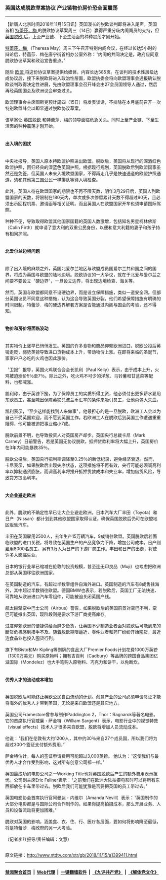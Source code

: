### 英国达成脱欧草案协议 产业链物价房价恐全面震荡
------------------------

<div class="wysiwyg">
 【新唐人北京时间2018年11月15日讯】英国漫长的脱欧谈判即将进入尾声，英国首相
 <a href="http://www.ntdtv.com/xtr/gb/articlelistbytag_特蕾莎．梅.html" target="_blank">
  特蕾莎．梅
 </a>
 的脱欧协议草案周三（14日）赢得严重分歧内阁阁员的支持，但
 <a href="http://www.ntdtv.com/xtr/gb/articlelistbytag_英国脱欧.html" target="_blank">
  英国脱欧
 </a>
 后，上至产业链、下至生活面的种种震荡才刚开始。
 <br/>
 <br/>
 <a href="http://www.ntdtv.com/xtr/gb/articlelistbytag_特蕾莎．梅.html" target="_blank">
  特蕾莎．梅
 </a>
 （Theresa May）周三下午召开特别内阁会议，在经过长达5小时的辩论后，特蕾莎．梅在唐宁街首相办公室外称：〝内阁的共同决定是，政府应同意脱欧协议草案和政治宣告重点。〞
 <br/>
 <br/>
 随后
 <a href="http://www.ntdtv.com/xtr/gb/articlelistbytag_欧盟.html" target="_blank">
  欧盟
 </a>
 将这份协议草案提供给媒体，内容长达585页。在谈判的技术性层级达成协议后，接下来脱欧将进入政治性层面，欧盟执委会将向欧盟理事会通报确认脱欧谈判取得决定性进展，先由欧盟理事会召开峰会由27会员国领导人通过，然后再经英国国会及欧洲议会审查过关。
 <br/>
 <br/>
 欧盟理事会主席图斯克预计周四（15日）将发表谈话，不排除在本月底前召开一次特别欧盟峰会以即早通过脱欧协议草案。
 <br/>
 <br/>
 该草案让
 <a href="http://www.ntdtv.com/xtr/gb/articlelistbytag_英国脱欧.html" target="_blank">
  英国脱欧
 </a>
 和特蕾莎．梅的领导面临危急关头。同时上至产业链、下至生活面的种种震荡才刚开始。
 <br/>
 <br/>
 <h4>
  出入境的困扰
 </h4>
 <br/>
 中央社报导，英国人原本持欧盟护照进出欧盟。脱欧后，英国将从现行的深酒红色欧盟护照，回归经典的深蓝色英国护照。根据现行规划，英国脱欧后到欧盟国家虽然还是免签，但英国人未来入境欧盟国家，不得再走几乎是快速通道的欧盟护照通道，须和其他第三国公民一样排队等待入境检查。
 <br/>
 <br/>
 此外，英国人待在欧盟国家的期限也不再不限天数，明年3月29日后，英国人到欧盟国家的天数，将限制在180天内，单次或多次停留累计天数不得超过90天，且必须出示回程机票、邀请函等相关证明。而且英国人在欧盟国家开车也须申请国际驾照。
 <br/>
 <br/>
 种种不便，导致取得欧盟其他国家国籍的英国人数激增，包括知名男星柯林佛斯（Colin Firth）就申请了意大利的双重公民身份，以便和意大利籍的妻子和孩子持有相同护照。
 <br/>
 <br/>
 <h4>
  北爱尔兰边境问题
 </h4>
 <br/>
 除了出入境的麻烦之外，英国北爱尔兰地区与欧盟成员国爱尔兰共和国之间的国界，将成为英国与欧盟的陆地边境。脱欧协议的一大争议，就在于北爱与爱尔兰之间要不要设立〝硬边界〞，一旦设立边界，将出现边境检查、海关等。
 <br/>
 <br/>
 然而，英国与欧盟都同意不设硬边界，而是设立保障措施，类似一道安全网。但部分英国议员不同意这种措施，认为这会导致英国分裂，他们希望保障措施有明确的时间限制。特蕾莎．梅的硬边界解套方案是否能通过内阁与国会的考验，还不得知。
 <br/>
 <br/>
 <h4>
  物价和房价将面临波动
 </h4>
 <br/>
 其实物价上涨早已悄悄发生。英国的许多食物和商品仰赖欧洲进口，脱欧公投后英镑走贬，弱势英镑导致进口货物成本上升，带动物价上涨。在即将来临的圣诞节，家家户户必吃的火鸡也因此涨价。
 <br/>
 <br/>
 〝卫报〞报导，英国火鸡联合会会长凯利（Paul Kelly）表示，由于成本上升，火鸡被迫涨价5％至7％。除此之外，吃火鸡不可少的洋葱、马铃薯和甘蓝菜等配料，也都喊涨。
 <br/>
 <br/>
 凯利称，由于英镑下挫，为了保障员工的实质所得工资，他必须付出更多薪水雇用东欧员工，甚至喊出保障英镑兑波兰币汇率的条件来吸引员工，让他荷包大失血。
 <br/>
 <br/>
 凯利表示，〝至少这样能找到人来做事〞，他最担心的是一旦脱欧，欧洲工人会以为自己不受英国欢迎，而不愿到英国工作。若欧洲工人在脱欧后到英国工作遭遇重重阻碍，他可能被迫把事业缩小7成。
 <br/>
 <br/>
 脱欧前景不明，也导致投资人对英国房产却步。英国央行总裁卡尼（Mark Carney）日前警告，若是英国无协议脱欧，抵押贷款利率将大幅上升，英国房价在3年内可能暴跌35％。
 <br/>
 <br/>
 脱欧公投后，英国央行把利率调降至0.25％的新低纪录，避免经济衰退。然而，卡尼表示，如果脱欧后出现失序状态，这项措施将不再有效，央行可能必须调高利率以抑制通货膨胀，而调高利率将推升抵押贷款成本和失业率，增加借贷风险，导致贷方提高利率。
 <br/>
 <br/>
 <h4>
  大企业避走欧洲
 </h4>
 <br/>
 此外，脱欧的不确定性早已让大企业避走欧洲。日本汽车大厂丰田（Toyota）和日产（Nissan）都计划到其他欧盟国家取得认证，确保英国脱欧后仍可在欧盟地区贩售汽车。
 <br/>
 <br/>
 丰田在英国雇用2500人，去年生产15万辆汽车，9成销往欧盟。英国脱欧后若面临欧盟的进口关税，将导致在英国生产的产品竞争力下降，增加公司成本。日产则雇用8000名员工，另有3万人为日产的下游厂商工作。丰田和日产的出走，将使许多人面临失业。
 <br/>
 <br/>
 日本的银行业早已缩减在伦敦的投资规模，甚至连无印良品（Muji）也考虑把欧洲总部从英国移往欧洲国家。
 <br/>
 <br/>
 在英国制造的汽车，有超过半数零组件自海外进口。英国制造的汽车有8成售往海外，其中超过半数销往欧盟。德国BMW也表示，若脱欧后，英国工厂无法快速、可靠地从欧洲进口汽车零组件，可能被迫关闭英国产线。
 <br/>
 <br/>
 航太巨擘空中巴士公司（Airbus）警告，如果脱欧后的英国前景对空巴不利，空巴可能撤出英国，现阶段则是要求下游厂商提高库存。
 <br/>
 <br/>
 过度仰赖欧洲的便捷供给而鲜少备货，让英国不少制造业者面对脱欧后可能到来的断货危机感到措手不及。随着脱欧期限逼近，零件业者和药厂纷纷开始囤货，最近连食品业也投入囤货行列。
 <br/>
 <br/>
 旗下有Bisto和Mr Kipling等副牌的食品大厂Premier Foods计划花费1000万英镑（1300万美元）购买原物料；拥有吉百利（Cadbury）等品牌的跨国食品集团亿滋国际（Mondelez）也大手笔购入原物料、巧克力和饼干，以免断炊。
 <br/>
 <br/>
 <h4>
  优秀人才的流动成本增加
 </h4>
 <br/>
 英国脱欧后可能终止英欧公民自由流动的计划。创意产业的公司必须申请签证才能将海外的优秀人才带到英国，无论是来自欧盟还是其它地方。
 <br/>
 <br/>
 英国公司Framestore曾参与制作Paddington 2，Thor：Ragnarok等著名电影。它的首席执行官威廉・萨金特（William Sargent）表示，电影行业中的视觉特效（visual effects）技术人才很多来自欧盟，脱欧将增加人员流动成本。
 <br/>
 <br/>
 他说：〝我们在伦敦有大约1200人，其中约30％来自27个成员国，所以我们将为超过300个签证支付额外费用，〞
 <br/>
 <br/>
 萨金特估计，每人的签证申请费用可能超过3,000英镑。 他认为：〝这使我们与最优秀人才合作受到影响，这对所有创意公司都一样。〞
 <br/>
 <br/>
 英国最成功的电影公司之一Working Title也对英国脱欧后产生的额外费用表示担忧。公司副主席Eric Fellner表示：〝之前我们在欧洲大陆拍摄电影时可以将所有东西都放在卡车里带过去。脱欧后我们可能犹豫是否要把英国的员工带过去。〞
 <br/>
 <br/>
 英国电影协会首席执行官阿曼达・内维尔（Amanda Nevill）表示：〝英国制作的大部分电影都是与国际公司合作制作的。如果你提高拍摄成本，那么开展业务、人员和设备流动将更加困难。〞
 <br/>
 <br/>
 脱欧对英国的影响，涵盖食、衣、住、行、医疗各层面，要如何将影响降至最低，将是特蕾莎．梅政府的另一大考验。
 <br/>
 <br/>
 （记者李红报导/责任编辑：文慧）
</div>

<br/>原文链接：http://www.ntdtv.com/xtr/gb/2018/11/15/a1399411.html


------------------------
#### [禁闻聚合首页](https://github.com/gfw-breaker/banned-news/blob/master/README.md) &nbsp;|&nbsp; [Web代理](https://github.com/gfw-breaker/open-proxy/blob/master/README.md) &nbsp;|&nbsp; [一键翻墙软件](https://github.com/gfw-breaker/nogfw/blob/master/README.md) &nbsp;|&nbsp; [《九评共产党》](https://github.com/gfw-breaker/9ping.md/blob/master/README.md#九评之一评共产党是什么) &nbsp;|&nbsp; [《解体党文化》](https://github.com/gfw-breaker/jtdwh.md/blob/master/README.md#绪论)